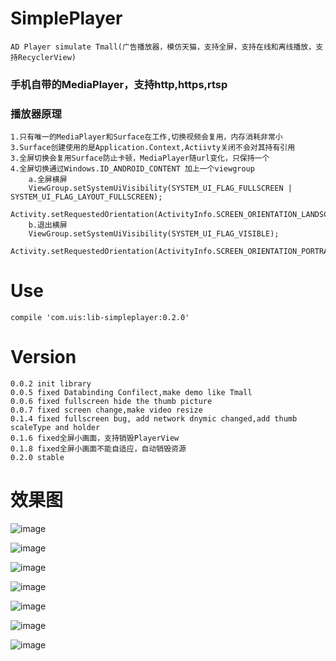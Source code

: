 # SimplePlayer
    AD Player simulate Tmall(广告播放器，模仿天猫，支持全屏，支持在线和离线播放，支持RecyclerView)

### 手机自带的MediaPlayer，支持http,https,rtsp

### 播放器原理
    1.只有唯一的MediaPlayer和Surface在工作,切换视频会复用，内存消耗非常小
    3.Surface创建使用的是Application.Context,Actiivty关闭不会对其持有引用
    3.全屏切换会复用Surface防止卡顿，MediaPlayer随url变化，只保持一个
    4.全屏切换通过Windows.ID_ANDROID_CONTENT 加上一个viewgroup
        a.全屏横屏
        ViewGroup.setSystemUiVisibility(SYSTEM_UI_FLAG_FULLSCREEN | SYSTEM_UI_FLAG_LAYOUT_FULLSCREEN);
        Activity.setRequestedOrientation(ActivityInfo.SCREEN_ORIENTATION_LANDSCAPE);
        b.退出横屏
        ViewGroup.setSystemUiVisibility(SYSTEM_UI_FLAG_VISIBLE);
        Activity.setRequestedOrientation(ActivityInfo.SCREEN_ORIENTATION_PORTRAIT);

# Use
    compile 'com.uis:lib-simpleplayer:0.2.0'
# Version
    0.0.2 init library
    0.0.5 fixed Databinding Confilect,make demo like Tmall
    0.0.6 fixed fullscreen hide the thumb picture
    0.0.7 fixed screen change,make video resize
    0.1.4 fixed fullscreen bug, add network dnymic changed,add thumb scaleType and holder
    0.1.6 fixed全屏小画面，支持销毁PlayerView
    0.1.8 fixed全屏小画面不能自适应，自动销毁资源
    0.2.0 stable
# 效果图
![image](/snapshot/2017-1.png)

![image](/snapshot/2017-2.png)

![image](/snapshot/2017-3.png)

![image](/snapshot/2017-11.png)

![image](/snapshot/2017-12.png)

![image](/snapshot/device-2017-002.png)

![image](/snapshot/device-2017-003.png)